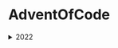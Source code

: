 # AdventOfCode
<details>
  <summary>2022</summary>

  ### Puzzle

  1.[Calorie Counting](./AdventOfCode2022/AdventOfCode2022/input/day01/puzzle.md#puzzle)
  - [Solution](./AdventOfCode2022/AdventOfCode2022/Day01.cs#solution)

  2.[Rock Paper Scissors](./AdventOfCode2022/AdventOfCode2022/input/day02/puzzle.md#puzzle)
  - [Solution](./AdventOfCode2022/AdventOfCode2022/Day02.cs#solution)

  3.[Rucksack Reorganization](./AdventOfCode2022/AdventOfCode2022/input/day03/puzzle.md#puzzle)
  - [Solution](./AdventOfCode2022/AdventOfCode2022/Day03.cs#solution)

  4.[ Camp Cleanup](./AdventOfCode2022/AdventOfCode2022/input/day04/puzzle.md#puzzle)
  - [Solution](./AdventOfCode2022/AdventOfCode2022/Day04.cs#solution)

  5.[Supply Stacks](./AdventOfCode2022/AdventOfCode2022/input/day05/puzzle.md#puzzle)
  - [Solution](./AdventOfCode2022/AdventOfCode2022/Day05.cs#solution)

  6.[Tuning Trouble](./AdventOfCode2022/AdventOfCode2022/input/day06/puzzle.md#puzzle)
  - [Solution](./AdventOfCode2022/AdventOfCode2022/Day06.cs#solution)
 
  7.[No Space Left On Device](./AdventOfCode2022/AdventOfCode2022/input/day07/puzzle.md#puzzle)
  - [Solution](./AdventOfCode2022/AdventOfCode2022/Day07.cs#solution)

  8.[Tuning Trouble](./AdventOfCode2022/AdventOfCode2022/input/day08/puzzle.md#puzzle)
  - [Solution](./AdventOfCode2022/AdventOfCode2022/Day08.cs#solution)

  9.[Rope Bridge](./AdventOfCode2022/AdventOfCode2022/input/day09/puzzle.md#puzzle)
  - [Solution](./AdventOfCode2022/AdventOfCode2022/Day09.cs#solution)

  10.[Cathode-Ray Tube](./AdventOfCode2022/AdventOfCode2022/input/day10/puzzle.md#puzzle)
  - [Solution](./AdventOfCode2022/AdventOfCode2022/Day10.cs#solution)

  11.[Monkey in the Middle](./AdventOfCode2022/AdventOfCode2022/input/day11/puzzle.md#puzzle)
  - [Solution](./AdventOfCode2022/AdventOfCode2022/Day11.cs#solution)

  12.[Hill Climbing Algorithm](./AdventOfCode2022/AdventOfCode2022/input/day12/puzzle.md#puzzle)
  - [Solution](./AdventOfCode2022/AdventOfCode2022/Day12.cs#solution)

  13.[Distress Signal](./AdventOfCode2022/AdventOfCode2022/input/day13/puzzle.md#puzzle)
  - [Solution](./AdventOfCode2022/AdventOfCode2022/Day13.cs#solution)


</details>
